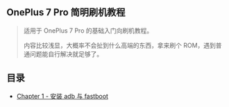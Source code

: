 ## OnePlus 7 Pro 简明刷机教程

> 适用于 OnePlus 7 Pro 的基础入门向刷机教程。
>
> 内容比较浅显，大概率不会扯到什么高端的东西，拿来刷个 ROM，遇到普通问题能自行解决就足够了。

## 目录

- [Chapter 1 - 安装 adb 与 fastboot](https://github.com/yeyaowei/guacamole-simple-flashing-guide/blob/master/chapter-1-installing-adb-fastboot.md)

  

